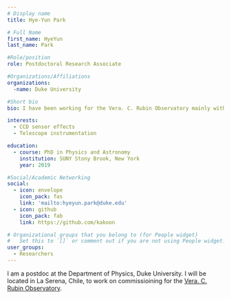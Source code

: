 ```yaml
---
# Display name
title: Hye-Yun Park

# Full Name
first_name: HyeYun
last_name: Park

#Role/position
role: Postdoctoral Research Associate

#Organizations/Affiliations
organizations:
  -name: Duke University

#Short bio
bio: I have been working for the Vera. C. Rubin Observatory mainly with camera sensors, telescope instrumentations and commissioning.

interests:
  - CCD sensor effects
  - Telescope instrumentation

education:
  - course: PhD in Physics and Astronomy
    institution: SUNY Stony Brook, New York
    year: 2019

#Social/Academic Networking
social:
  - icon: envelope
    icon_pack: fas
    link: 'mailto:hyeyun.park@duke.edu'
  - icon: github
    icon_pack: fab
    link: https://github.com/kakoon

# Organizational groups that you belong to (for People widget)
#   Set this to `[]` or comment out if you are not using People widget.
user_groups:
  - Researchers
---
```


I am a postdoc at the Department of Physics, Duke University.
I will be located in La Serena, Chile, to work on commissioining for the [Vera. C. Rubin Observatory](https://rubinobservatory.org).
